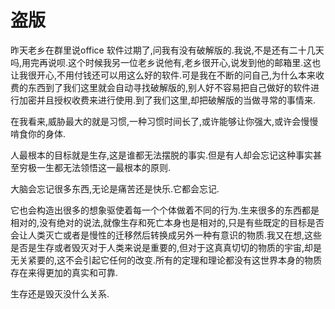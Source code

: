 # 盗版

昨天老乡在群里说office 软件过期了,问我有没有破解版的.我说,不是还有二十几天吗,用完再说呗.这个时候我另一位老乡说他有,老乡很开心,说发到他的邮箱里.这也让我很开心,不用付钱还可以用这么好的软件.可是我在不断的问自己,为什么本来收费的东西到了我们这里就会自动寻找破解版的,别人好不容易把自己做好的软件进行加密并且授权收费来进行使用.到了我们这里,却把破解版的当做寻常的事情来.

在我看来,威胁最大的就是习惯,一种习惯时间长了,或许能够让你强大,或许会慢慢啃食你的身体.

人最根本的目标就是生存,这是谁都无法摆脱的事实.但是有人却会忘记这种事实甚至穷极一生都无法领悟这一最根本的原则.

大脑会忘记很多东西,无论是痛苦还是快乐.它都会忘记.

它也会构造出很多的想象驱使着每一个个体做着不同的行为.生来很多的东西都是相对的,没有绝对的说法,就像生存和死亡本身也是相对的,只是有些既定的目标是否会让人类灭亡或者是慢性的迁移然后转换成另外一种有意识的物质.我又在想,这些是否是生存或者毁灭对于人类来说是重要的,但对于这真真切切的物质的宇宙,却是无关紧要的,这不会引起它任何的改变.所有的定理和理论都没有这世界本身的物质存在来得更加的真实和可靠.

生存还是毁灭没什么关系.

